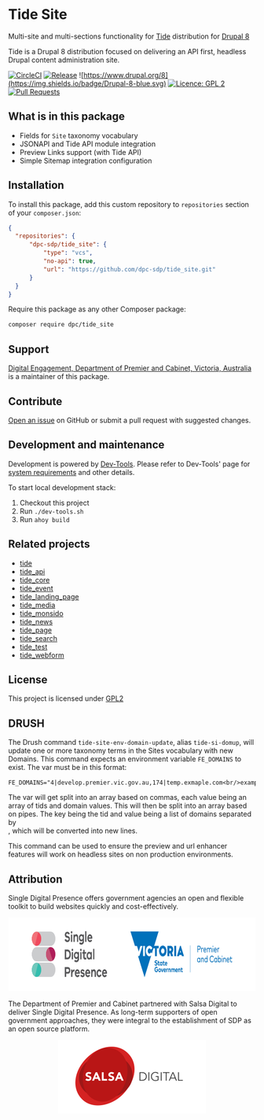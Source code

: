 # Tide Site
Multi-site and multi-sections functionality for [Tide](https://github.com/dpc-sdp/tide) distribution for [Drupal 8](https://github.com/dpc-sdp)

Tide is a Drupal 8 distribution focused on delivering an API first, headless Drupal content administration site.

[![CircleCI](https://circleci.com/gh/dpc-sdp/tide_site.svg?style=shield&circle-token=2a0e49166724ac193636fba5b458024e00342dce)](https://circleci.com/gh/dpc-sdp/tide_site)
[![Release](https://img.shields.io/github/release/dpc-sdp/tide_site.svg)](https://github.com/dpc-sdp/tide_site/releases/latest)
![https://www.drupal.org/8](https://img.shields.io/badge/Drupal-8-blue.svg)
[![Licence: GPL 2](https://img.shields.io/badge/licence-GPL2-blue.svg)](https://github.com/dpc-sdp/tide_site/blob/master/LICENSE.txt)
[![Pull Requests](https://img.shields.io/github/issues-pr/dpc-sdp/tide_page.svg)](https://github.com/dpc-sdp/tide_site/pulls)

## What is in this package
- Fields for `Site` taxonomy vocabulary
- JSONAPI and Tide API module integration
- Preview Links support (with Tide API)
- Simple Sitemap integration configuration

## Installation
To install this package, add this custom repository to `repositories` section of
your `composer.json`:


```json
{
  "repositories": {        
      "dpc-sdp/tide_site": {
          "type": "vcs",
          "no-api": true,
          "url": "https://github.com/dpc-sdp/tide_site.git"
      }
  }
}
```

Require this package as any other Composer package:
```bash
composer require dpc/tide_site 
``` 

## Support
[Digital Engagement, Department of Premier and Cabinet, Victoria, Australia](https://github.com/dpc-sdp) 
is a maintainer of this package.

## Contribute
[Open an issue](https://github.com/dpc-sdp) on GitHub or submit a pull request with suggested changes.

## Development and maintenance
Development is powered by [Dev-Tools](https://github.com/dpc-sdp/dev-tools). Please refer to Dev-Tools' 
page for [system requirements](https://github.com/dpc-sdp/dev-tools/#prerequisites) and other details.

To start local development stack:
1. Checkout this project 
2. Run `./dev-tools.sh`
3. Run `ahoy build`
 
## Related projects
- [tide](https://github.com/dpc-sdp/tide)       
- [tide_api](https://github.com/dpc-sdp/tide_api)         
- [tide_core](https://github.com/dpc-sdp/tide_core)
- [tide_event](https://github.com/dpc-sdp/tide_event)
- [tide_landing_page](https://github.com/dpc-sdp/tide_landing_page)
- [tide_media](https://github.com/dpc-sdp/tide_media)     
- [tide_monsido](https://github.com/dpc-sdp/tide_monsido) 
- [tide_news](https://github.com/dpc-sdp/tide_news)       
- [tide_page](https://github.com/dpc-sdp/tide_page)       
- [tide_search](https://github.com/dpc-sdp/tide_search)     
- [tide_test](https://github.com/dpc-sdp/tide_test)       
- [tide_webform](https://github.com/dpc-sdp/tide_webform)  

## License
This project is licensed under [GPL2](https://github.com/dpc-sdp/tide_site/blob/master/LICENSE.txt)

## DRUSH
The Drush command `tide-site-env-domain-update`, alias `tide-si-domup`, will
update one or more taxonomy terms in the Sites vocabulary with new Domains.
This command expects an environment variable `FE_DOMAINS` to exist. The var
must be in this format:
```
FE_DOMAINS="4|develop.premier.vic.gov.au,174|temp.exmaple.com<br/>example.com,172|dddtemp.exmaple.com<br/>dsa.example.com"
```
The var will get split into an array based on commas, each value being an
array of tids and domain values. This will then be split into an array based
on pipes. The key being the tid and value being a list of domains separated by
<br>, which will be converted into new lines. 

This command can be used to ensure the preview and url enhancer features will
work on headless sites on non production environments.

## Attribution
Single Digital Presence offers government agencies an open and flexible toolkit to build websites quickly and cost-effectively.
<p align="center"><a href="https://www.vic.gov.au/what-single-digital-presence-offers" target="_blank"><img src="docs/SDP_Logo_VicGov_RGB.jpg" alt="SDP logo" height="150"></a></p>

The Department of Premier and Cabinet partnered with Salsa Digital to deliver Single Digital Presence. As long-term supporters of open government approaches, they were integral to the establishment of SDP as an open source platform.
<p align="center"><a href="https://salsadigital.com.au/" target="_blank"><img src="docs/Salsa.png" alt="Salsa logo" height="150"></a></p>

